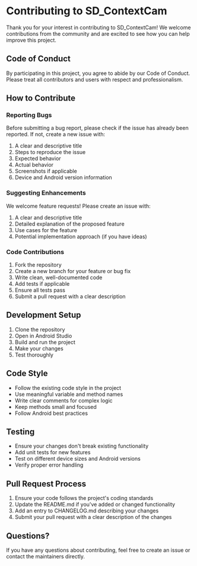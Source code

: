 # Contributing to SD_ContextCam

Thank you for your interest in contributing to SD_ContextCam! We welcome contributions from the community and are excited to see how you can help improve this project.

## Code of Conduct

By participating in this project, you agree to abide by our Code of Conduct. Please treat all contributors and users with respect and professionalism.

## How to Contribute

### Reporting Bugs

Before submitting a bug report, please check if the issue has already been reported. If not, create a new issue with:

1. A clear and descriptive title
2. Steps to reproduce the issue
3. Expected behavior
4. Actual behavior
5. Screenshots if applicable
6. Device and Android version information

### Suggesting Enhancements

We welcome feature requests! Please create an issue with:

1. A clear and descriptive title
2. Detailed explanation of the proposed feature
3. Use cases for the feature
4. Potential implementation approach (if you have ideas)

### Code Contributions

1. Fork the repository
2. Create a new branch for your feature or bug fix
3. Write clean, well-documented code
4. Add tests if applicable
5. Ensure all tests pass
6. Submit a pull request with a clear description

## Development Setup

1. Clone the repository
2. Open in Android Studio
3. Build and run the project
4. Make your changes
5. Test thoroughly

## Code Style

- Follow the existing code style in the project
- Use meaningful variable and method names
- Write clear comments for complex logic
- Keep methods small and focused
- Follow Android best practices

## Testing

- Ensure your changes don't break existing functionality
- Add unit tests for new features
- Test on different device sizes and Android versions
- Verify proper error handling

## Pull Request Process

1. Ensure your code follows the project's coding standards
2. Update the README.md if you've added or changed functionality
3. Add an entry to CHANGELOG.md describing your changes
4. Submit your pull request with a clear description of the changes

## Questions?

If you have any questions about contributing, feel free to create an issue or contact the maintainers directly.